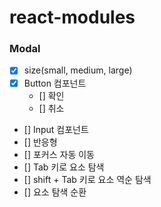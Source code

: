 # react-modules

### Modal

- [x] size(small, medium, large)
- [x] Button 컴포넌트
  - [] 확인
  - [] 취소
- [] Input 컴포넌트
- [] 반응형
- [] 포커스 자동 이동
- [] Tab 키로 요소 탐색
- [] shift + Tab 키로 요소 역순 탐색
- [] 요소 탐색 순환
